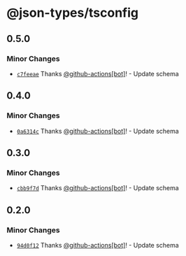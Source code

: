 # @json-types/tsconfig

## 0.5.0

### Minor Changes

- [`c7feeae`](https://github.com/swordev/json-types/commit/c7feeaea2186b689d82697c8bdc04231e028847d) Thanks [@github-actions[bot]](https://github.com/github-actions%5Bbot%5D)! - Update schema

## 0.4.0

### Minor Changes

- [`0a6314c`](https://github.com/swordev/json-types/commit/0a6314cd3f4e4857a1cc3e483ace08ca1edabe82) Thanks [@github-actions[bot]](https://github.com/github-actions%5Bbot%5D)! - Update schema

## 0.3.0

### Minor Changes

- [`cbb9f7d`](https://github.com/swordev/json-types/commit/cbb9f7d8e2a6ee7072eed36a6b661bd26a471627) Thanks [@github-actions[bot]](https://github.com/github-actions%5Bbot%5D)! - Update schema

## 0.2.0

### Minor Changes

- [`94d0f12`](https://github.com/swordev/json-types/commit/94d0f12170b2e246ba9ad99f2de7e378d449aa55) Thanks [@github-actions[bot]](https://github.com/github-actions%5Bbot%5D)! - Update schema
